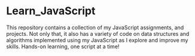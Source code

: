 # Learn_JavaScript

This repository contains a collection of my JavaScript assignments, and projects. Not only that, it also has a variety of code on data structures and algorithms implemented using my JavaScript as I explore and improve my skills. Hands-on learning, one script at a time!
